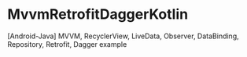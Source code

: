 # MvvmRetrofitDaggerKotlin
[Android-Java] MVVM, RecyclerView, LiveData, Observer, DataBinding, Repository, Retrofit, Dagger example
